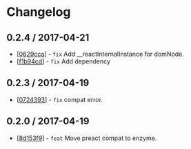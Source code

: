 # Changelog 


## 0.2.4 / 2017-04-21 

  * [[0629cca](https://github.com/windyGex/preact-compat-enzyme.githttps://github.com/windyGex/preact-compat-enzyme/commit/0629cca4816f637cabf23e0d2acdf9c0b0871436)] - `fix` Add __reactInternalInstance for domNode. 
  * [[f1b94cd](https://github.com/windyGex/preact-compat-enzyme.githttps://github.com/windyGex/preact-compat-enzyme/commit/f1b94cdc1bfd4e589586c158cd0be5b074292bb5)] - `fix` Add dependency 

## 0.2.3 / 2017-04-19 

  * [[0724393](https://github.com/windyGex/preact-compat-enzyme.githttps://github.com/windyGex/preact-compat-enzyme/commit/0724393227988d7814895aa63c44952d3b06da2a)] - `fix` compat error. 

## 0.2.0 / 2017-04-19 

  * [[8d153f9](https://github.com/windyGex/preact-compat-enzyme.githttps://github.com/windyGex/preact-compat-enzyme/commit/8d153f9803cb6ccd9e5d7ecca19701dd8cd6cc2a)] - `feat` Move preact compat to enzyme. 
